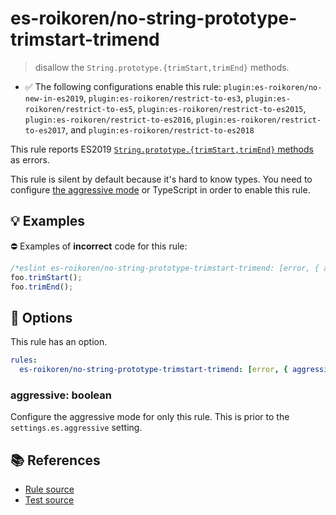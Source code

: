 # es-roikoren/no-string-prototype-trimstart-trimend
> disallow the `String.prototype.{trimStart,trimEnd}` methods.

- ✅ The following configurations enable this rule: `plugin:es-roikoren/no-new-in-es2019`, `plugin:es-roikoren/restrict-to-es3`, `plugin:es-roikoren/restrict-to-es5`, `plugin:es-roikoren/restrict-to-es2015`, `plugin:es-roikoren/restrict-to-es2016`, `plugin:es-roikoren/restrict-to-es2017`, and `plugin:es-roikoren/restrict-to-es2018`

This rule reports ES2019 [`String.prototype.{trimStart,trimEnd}` methods](https://github.com/tc39/proposal-string-left-right-trim) as errors.

This rule is silent by default because it's hard to know types. You need to configure [the aggressive mode](../#the-aggressive-mode) or TypeScript in order to enable this rule.

## 💡 Examples

⛔ Examples of **incorrect** code for this rule:

```js
/*eslint es-roikoren/no-string-prototype-trimstart-trimend: [error, { aggressive: true }] */
foo.trimStart();
foo.trimEnd();
```

## 🔧 Options

This rule has an option.

```yml
rules:
  es-roikoren/no-string-prototype-trimstart-trimend: [error, { aggressive: false }]
```

### aggressive: boolean

Configure the aggressive mode for only this rule.
This is prior to the `settings.es.aggressive` setting.

## 📚 References

- [Rule source](https://github.com/roikoren755/eslint-plugin-es/blob/v0.0.7/src/rules/no-string-prototype-trimstart-trimend.ts)
- [Test source](https://github.com/roikoren755/eslint-plugin-es/blob/v0.0.7/tests/src/rules/no-string-prototype-trimstart-trimend.ts)
